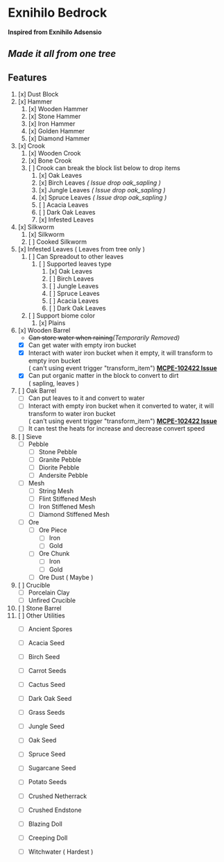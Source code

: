 # Exnihilo Bedrock
<b>Inspired from Exnihilo Adsensio</b><br>
## *Made it all from one tree*

## Features
1. [x] Dust Block
2. [x] Hammer
	1. [x] Wooden Hammer
	2. [x] Stone Hammer
	3. [x] Iron Hammer
	4. [x] Golden Hammer
	5. [x] Diamond Hammer
3. [x] Crook
	1. [x] Wooden Crook 
	2. [x] Bone Crook
	3. [ ] Crook can break the block list below to drop items
		1. [x] Oak Leaves
		2. [x] Birch Leaves <em>( Issue drop oak_sapling )</em>
		3. [x] Jungle Leaves <em>( Issue drop oak_sapling )</em>
		4. [x] Spruce Leaves <em>( Issue drop oak_sapling )</em>
		5. [ ] Acacia Leaves 
		6. [ ] Dark Oak Leaves 
		7. [x] Infested Leaves
4. [x] Silkworm 
	1. [x] Silkworm
	2. [ ] Cooked Silkworm
5. [x] Infested Leaves ( Leaves from tree only )
	1. [ ] Can Spreadout to other leaves
		1. [ ] Supported leaves type
			1. [x] Oak Leaves 
			2. [ ] Birch Leaves
			3. [ ] Jungle Leaves
			4. [ ] Spruce Leaves
			5. [ ] Acacia Leaves
			6. [ ] Dark Oak Leaves
	2. [ ] Support biome color 
		1. [x] Plains
6. [x] Wooden Barrel
	- <s>Can store water when raining</s><em>(Temporarily Removed)</em>
	- [x] Can get water with empty iron bucket
	- [x] Interact with water iron bucket when it empty, it will transform to empty iron bucket<br>
	( can't using event trigger "transform_item") <b>[MCPE-102422 Issue](https://bugs.mojang.com/browse/MCPE-102422)</b>
	- [x] Can put organic matter in the block to convert to dirt<br>
	( sapling, leaves )
7. [ ] Oak Barrel
	- [ ] Can put leaves to it and convert to water
	- [ ] Interact with empty iron bucket when it converted to water, it will transform to water iron bucket<br>
	( can't using event trigger "transform_item") <b>[MCPE-102422 Issue](https://bugs.mojang.com/browse/MCPE-102422)</b>
	- [ ] It can test the heats for increase and decrease convert speed
8. [ ] Sieve
	- [ ] Pebble
		- [ ] Stone Pebble 
		- [ ] Granite Pebble 
		- [ ] Diorite Pebble 
		- [ ] Andersite Pebble
	- [ ] Mesh 
		- [ ] String Mesh 
		- [ ] Flint Stiffened Mesh 
		- [ ] Iron Stiffened Mesh
		- [ ] Diamond Stiffened Mesh
	- [ ] Ore 
		- [ ] Ore Piece
			- [ ] Iron
			- [ ] Gold
		- [ ] Ore Chunk
			- [ ] Iron
			- [ ] Gold
		- [ ] Ore Dust ( Maybe )
9. [ ] Crucible
	- [ ] Porcelain Clay
	- [ ] Unfired Crucible
10. [ ] Stone Barrel
11. [ ] Other Utilities
	- [ ] Ancient Spores
	- [ ] Acacia Seed
	- [ ] Birch Seed
	- [ ] Carrot Seeds
	- [ ] Cactus Seed
	- [ ] Dark Oak Seed
	- [ ] Grass Seeds
	- [ ] Jungle Seed
	- [ ] Oak Seed
	- [ ] Spruce Seed
	- [ ] Sugarcane Seed
	- [ ] Potato Seeds
	- [ ] Crushed Netherrack
	- [ ] Crushed Endstone
	- [ ] Blazing Doll
	- [ ] Creeping Doll
	- [ ] Witchwater ( Hardest )

